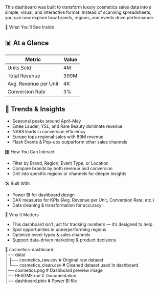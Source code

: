 This dashboard was built to transform luxury cosmetics sales data into a simple, visual, and interactive format. Instead of scanning spreadsheets, you can now explore how brands, regions, and events drive performance.

🌟 What You’ll See Inside

## 📊 At a Glance  

| Metric                  | Value   |
|--------------------------|---------|
| Units Sold              | 4M      |
| Total Revenue           | 399M    |
| Avg. Revenue per Unit   | 4K      |
| Conversion Rate         | 3%      |


 ## 🔎 Trends & Insights  

- Seasonal peaks around April–May  
- Estée Lauder, YSL, and Rare Beauty dominate revenue  
- NARS leads in conversion efficiency  
- Europe tops regional sales with 89M revenue  
- Flash Events & Pop-ups outperform other sales channels
  
🎛 How You Can Interact  

  - Filter by Brand, Region, Event Type, or Location  
  - Compare brands by both revenue and conversion  
  - Drill into specific regions or channels for deeper insights  

🛠 Built With  

  - Power BI for dashboard design  
  - DAX measures for KPIs (Avg. Revenue per Unit, Conversion Rate, etc.)  
  - Data cleaning & transformation for accuracy  

🚀 Why It Matters

 - This dashboard isn’t just for tracking numbers — it’s designed to help:  
 - Spot opportunities in underperforming regions  
 - Optimize event types & sales channels  
 - Support data-driven marketing & product decisions  

📂 cosmetics-dashboard  
│── data/  
│   ├── cosmetics_raw.csv        # Original raw dataset  
│   └── cosmetics_clean.csv      # Cleaned dataset used in dashboard  
│── cosmetics.png                # Dashboard preview image  
│── README.md                    # Documentation  
│── dashboard.pbix               # Power BI file  

